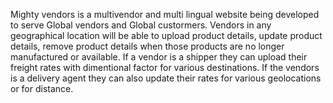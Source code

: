 Mighty vendors is a multivendor and multi lingual website being developed to serve Global vendors and Global custormers.
Vendors in any geographical location will be able to upload product details, update product details, remove product details when those products are no longer manufactured or available. If a vendor is a shipper they can upload their freight rates with dimentional factor for various destinations.
If the vendors is a delivery agent they can also update their rates for various geolocations or for distance.
